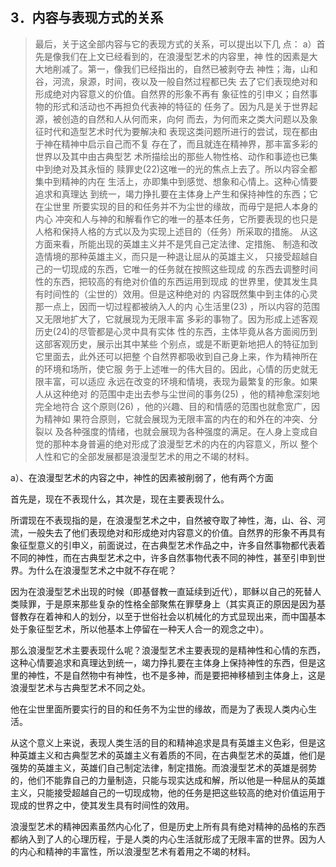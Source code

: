 <h2>3．内容与表现方式的关系</h2><blockquote data-pid="XOfyGL8O">最后，关于这全部内容与它的表现⽅式的关系，可以提出以下⼏ 点： a）⾸先是像我们在上⽂已经看到的，在浪漫型艺术的内容⾥，神 性的因素是⼤⼤地削减了。第⼀，像我们已经指出的，⾃然已被剥夺去 神性；海，⼭和⾕，河流，泉源，时间，夜以及⼀般⾃然过程都已失 去了它们表现绝对和形成绝对内容意义的价值。⾃然界的形象不再有 象征性的引申义；⾃然事物的形式和活动也不再担负代表神的特征的 任务了。因为凡是关于世界起源，被创造的⾃然和⼈从何⽽来，向何 ⽽去，为何⽽来之类⼤问题以及象征时代和造型艺术时代为要解决和 表现这类问题所进⾏的尝试，现在都由于神在精神中启⽰⾃⼰⽽不复 存在了，⽽且就连在精神界，那丰富多彩的世界以及其中由古典型艺 术所描绘出的那些⼈物性格、动作和事迹也已集中到绝对及其永恒的 赎罪史(22)这唯⼀的光的焦点上去了。所以内容全都集中到精神的内在 ⽣活上，亦即集中到感觉、想象和⼼情上。这种⼼情要追求和真理达 到统⼀，竭⼒挣扎要在主体⾝上产⽣和保持神性的东⻄；它在尘世⾥ 所要实现的⽬的和任务并不为尘世的缘故，⽽⽏宁是把⼈本⾝的内⼼ 冲突和⼈与神的和解看作它的唯⼀的基本任务，它所要表现的也只是 ⼈格和保持⼈格的⽅式以及为实现上述⽬的（任务）所采取的措施。 从这⽅⾯来看，所能出现的英雄主义并不是凭⾃⼰定法律、定措施、 制造和改造情境的那种英雄主义，⽽只是⼀种退让屈从的英雄主义， 只接受超越⾃⼰的⼀切现成的东⻄，它唯⼀的任务就在按照这些现成 的东⻄去调整时间性的东⻄，把较⾼的有绝对价值的东⻄运⽤到现成 的世界⾥，使其发⽣具有时间性的（尘世的）效⽤。但是这种绝对的 内容既然集中到主体的⼼灵那⼀点上，因⽽⼀切过程都被纳⼊⼈的内 ⼼⽣活⾥(23) ，所以内容的范围⼜⽆限地扩⼤了，它就展现为⽆限丰富 多彩的事物了。因为形成上述客观历史(24)的尽管都是⼼灵中具有实体 性的东⻄，主体毕竟从各⽅⾯阅历到这部客观历史，展⽰出其中某些 个别点，或是不断更新地把⼈的特征加到它⾥⾯去，此外还可以把整 个⾃然界都吸收到⾃⼰⾝上来，作为精神所在的环境和场所，使它服 务于上述唯⼀的伟⼤⽬的。因此，⼼情的历史就⽆限丰富，可以适应 永远在改变的环境和情境，表现为最繁复的形象。如果⼈从这种绝对 的范围中⾛出去参与尘世间的事务(25) ，他的精神愈深刻地完全地符合 这个原则(26) ，他的兴趣、⽬的和情感的范围也就愈宽⼴，因为精神如 果符合原则，它就会展现为⽆限丰富的内在的和外在的冲突、分裂以 及各种强度的情绪，也就会展现为各种强度的满⾜。在⼈⾝上变成⾃ 觉的那种本⾝普遍的绝对形成了浪漫型艺术的内在的内容意义，所以 整个⼈性和它的全部发展都是浪漫型艺术的⽤之不竭的材料。</blockquote><p data-pid="91GKs9BD">a）、在浪漫型艺术的内容之中，神性的因素被削弱了，他有两个方面</p><p data-pid="-922ZmXZ">首先是，现在不表现什么，其次是，现在主要表现什么。</p><p data-pid="kp1NbL6Y">所谓现在不表现指的是，在浪漫型艺术之中，自然被夺取了神性，海，山、谷、河流，一般失去了他们表现绝对和形成绝对内容意义的价值。自然界的形象不再具有象征型意义的引申义，前面说过，在古典型艺术作品之中，许多自然事物都代表着不同的神性，而在古典型艺术之中，许多自然事物代表不同的神性，甚至引申到世界。为什么在浪漫型艺术之中就不存在呢？</p><p data-pid="bmMF6fOX">因为在浪漫型艺术出现的时候（即基督教一直延续到近代），耶稣以自己的死替人类赎罪，于是原来那些复杂的性格全部聚焦在罪孽身上（其实真正的原因是因为基督教存在着神和人的划分，以至于世俗社会以机械化的方式显现出来，而中国基本处于象征型艺术，所以他基本上停留在一种天人合一的观念之中）。</p><p data-pid="QDivWW8-">那么浪漫型艺术主要表现什么呢？浪漫型艺术主要表现的是精神性和心情的东西，这种心情要追求和真理达到统一，竭力挣扎要在主体身上保持神性的东西，但是这里的神性，不是自然物中有神性，也不是多神，而是要把神移植到主体身上，这是浪漫型艺术与古典型艺术不同之处。</p><p data-pid="B3-fzgzN">他在尘世里面所要实行的目的和任务不为尘世的缘故，而是为了表现人类内心生活。</p><p data-pid="joLXUhMb">从这个意义上来说，表现人类生活的目的和精神追求是具有英雄主义色彩，但是这种英雄主义和古典型艺术的英雄主义有着质的不同，在古典型艺术的英雄，他们是强势的英雄主义，英雄们自己制定法律，制定措施。而浪漫型艺术的英雄是弱势的，他们不能靠自己的力量制造，只能与现实达成和解，所以他是一种屈从的英雄主义，只能接受超越自己的一切现成物，他的任务是把这些较高的绝对价值运用于现成的世界之中，使其发生具有时间性的效用。</p><p data-pid="jAozSDvA">浪漫型艺术的精神因素虽然内心化了，但是历史上所有具有绝对精神的品格的东西都纳入到了人的心理历程，于是人类的内心生活就形成了无限丰富的世界。因为人的内心和精神的丰富性，所以浪漫型艺术有着用之不竭的材料。</p><p></p>